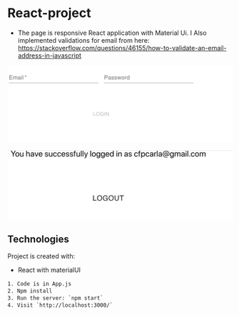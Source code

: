 # React-project

- The page is responsive React application with Material Ui. I Also implemented validations for email from here: https://stackoverflow.com/questions/46155/how-to-validate-an-email-address-in-javascript

![login_page](https://github.com/cfpcarla/React-project/blob/master/my-app/src/photos/login.png)

![logout_page](https://github.com/cfpcarla/React-project/blob/master/my-app/src/photos/logout.png)

## Technologies

Project is created with:

- React with materialUI

```
1. Code is in App.js
2. Npm install
3. Run the server: `npm start`
4. Visit `http://localhost:3000/`
```

